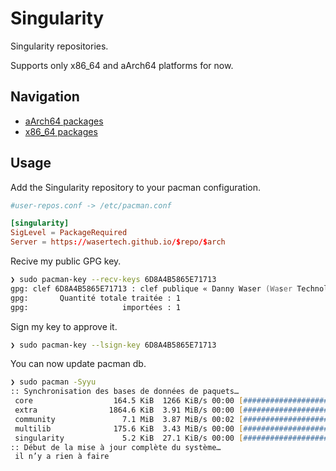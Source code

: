 # Singularity

Singularity repositories.

Supports only x86_64 and aArch64 platforms for now.

## Navigation

- [aArch64 packages](aarch64/)
- [x86_64 packages](x86_64/)

## Usage

Add the Singularity repository to your pacman configuration.
 
```conf
#user-repos.conf -> /etc/pacman.conf

[singularity]
SigLevel = PackageRequired
Server = https://wasertech.github.io/$repo/$arch
```
Recive my public GPG key.

```zsh
❯ sudo pacman-key --recv-keys 6D8A4B5865E71713
gpg: clef 6D8A4B5865E71713 : clef publique « Danny Waser (Waser Technologies) <waser@waser.tech> » importée
gpg:       Quantité totale traitée : 1
gpg:                     importées : 1
```
Sign my key to approve it.

```zsh
❯ sudo pacman-key --lsign-key 6D8A4B5865E71713
```
You can now update pacman db.

```zsh
❯ sudo pacman -Syyu
:: Synchronisation des bases de données de paquets…
 core                  164.5 KiB  1266 KiB/s 00:00 [######################] 100%
 extra                1864.6 KiB  3.91 MiB/s 00:00 [######################] 100%
 community               7.1 MiB  3.87 MiB/s 00:02 [######################] 100%
 multilib              175.6 KiB  3.43 MiB/s 00:00 [######################] 100%
 singularity             5.2 KiB  27.1 KiB/s 00:00 [######################] 100%
:: Début de la mise à jour complète du système…
 il n’y a rien à faire
```
